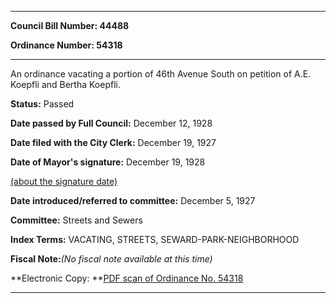

********

**Council Bill Number: 44488**
   
**Ordinance Number: 54318**
********

 An ordinance vacating a portion of 46th Avenue South on petition of A.E. Koepfli and Bertha Koepfli.

**Status:** Passed
   
**Date passed by Full Council:** December 12, 1928
   
**Date filed with the City Clerk:** December 19, 1927
   
**Date of Mayor's signature:** December 19, 1928
   
[(about the signature date)](/~public/approvaldate.htm)
   
   
   
**Date introduced/referred to committee:** December 5, 1927
   
**Committee:** Streets and Sewers
   
   
**Index Terms:** VACATING, STREETS, SEWARD-PARK-NEIGHBORHOOD

**Fiscal Note:**_(No fiscal note available at this time)_

**Electronic Copy: **[PDF scan of Ordinance No. 54318](/~archives/Ordinances/Ord_54318.pdf)

********


